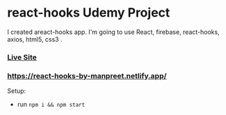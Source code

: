 # react-hooks Udemy Project

I created areact-hooks app. I'm going to use React, firebase, react-hooks, axios, html5, css3 .

### [Live Site](https://react-hooks-by-manpreet.netlify.app/)

### https://react-hooks-by-manpreet.netlify.app/

Setup:

- run `npm i && npm start`
